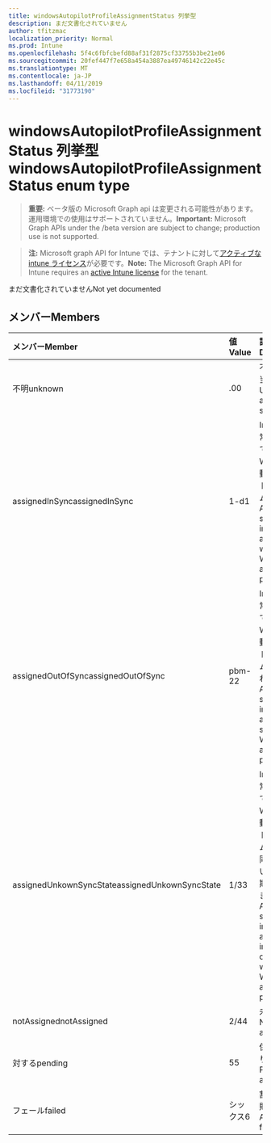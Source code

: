 ```yaml
---
title: windowsAutopilotProfileAssignmentStatus 列挙型
description: まだ文書化されていません
author: tfitzmac
localization_priority: Normal
ms.prod: Intune
ms.openlocfilehash: 5f4c6fbfcbefd88af31f2875cf33755b3be21e06
ms.sourcegitcommit: 20fef447f7e658a454a3887ea49746142c22e45c
ms.translationtype: MT
ms.contentlocale: ja-JP
ms.lasthandoff: 04/11/2019
ms.locfileid: "31773190"
---
```

# <a name="windowsautopilotprofileassignmentstatus-enum-type"></a><span data-ttu-id="9d86a-103">windowsAutopilotProfileAssignmentStatus 列挙型</span><span class="sxs-lookup"><span data-stu-id="9d86a-103">windowsAutopilotProfileAssignmentStatus enum type</span></span>

> <span data-ttu-id="9d86a-104">**重要:** ベータ版の Microsoft Graph api は変更される可能性があります。運用環境での使用はサポートされていません。</span><span class="sxs-lookup"><span data-stu-id="9d86a-104">**Important:** Microsoft Graph APIs under the /beta version are subject to change; production use is not supported.</span></span>

> <span data-ttu-id="9d86a-105">**注:** Microsoft graph API for Intune では、テナントに対して[アクティブな intune ライセンス](https://go.microsoft.com/fwlink/?linkid=839381)が必要です。</span><span class="sxs-lookup"><span data-stu-id="9d86a-105">**Note:** The Microsoft Graph API for Intune requires an [active Intune license](https://go.microsoft.com/fwlink/?linkid=839381) for the tenant.</span></span>

<span data-ttu-id="9d86a-106">まだ文書化されていません</span><span class="sxs-lookup"><span data-stu-id="9d86a-106">Not yet documented</span></span>

## <a name="members"></a><span data-ttu-id="9d86a-107">メンバー</span><span class="sxs-lookup"><span data-stu-id="9d86a-107">Members</span></span>
|<span data-ttu-id="9d86a-108">メンバー</span><span class="sxs-lookup"><span data-stu-id="9d86a-108">Member</span></span>|<span data-ttu-id="9d86a-109">値</span><span class="sxs-lookup"><span data-stu-id="9d86a-109">Value</span></span>|<span data-ttu-id="9d86a-110">説明</span><span class="sxs-lookup"><span data-stu-id="9d86a-110">Description</span></span>|
|:---|:---|:---|
|<span data-ttu-id="9d86a-111">不明</span><span class="sxs-lookup"><span data-stu-id="9d86a-111">unknown</span></span>|<span data-ttu-id="9d86a-112">.0</span><span class="sxs-lookup"><span data-stu-id="9d86a-112">0</span></span>|<span data-ttu-id="9d86a-113">不明な割り当て状態</span><span class="sxs-lookup"><span data-stu-id="9d86a-113">Unknown assignment status</span></span>|
|<span data-ttu-id="9d86a-114">assignedInSync</span><span class="sxs-lookup"><span data-stu-id="9d86a-114">assignedInSync</span></span>|<span data-ttu-id="9d86a-115">1-d</span><span class="sxs-lookup"><span data-stu-id="9d86a-115">1</span></span>|<span data-ttu-id="9d86a-116">Intune で正常に割り当てられ、Windows 自動パイロットプログラムとの同期</span><span class="sxs-lookup"><span data-stu-id="9d86a-116">Assigned successfully in Intune and in sync with Windows auto pilot program</span></span>|
|<span data-ttu-id="9d86a-117">assignedOutOfSync</span><span class="sxs-lookup"><span data-stu-id="9d86a-117">assignedOutOfSync</span></span>|<span data-ttu-id="9d86a-118">pbm-2</span><span class="sxs-lookup"><span data-stu-id="9d86a-118">2</span></span>|<span data-ttu-id="9d86a-119">Intune で正常に割り当てられ、Windows 自動パイロットプログラムと同期されません</span><span class="sxs-lookup"><span data-stu-id="9d86a-119">Assigned successfully in Intune and not in sync with Windows auto pilot program</span></span>|
|<span data-ttu-id="9d86a-120">assignedUnkownSyncState</span><span class="sxs-lookup"><span data-stu-id="9d86a-120">assignedUnkownSyncState</span></span>|<span data-ttu-id="9d86a-121">1/3</span><span class="sxs-lookup"><span data-stu-id="9d86a-121">3</span></span>|<span data-ttu-id="9d86a-122">Intune で正常に割り当てられ、Windows 自動パイロットプログラムとの間で同期されているか、同期されていません</span><span class="sxs-lookup"><span data-stu-id="9d86a-122">Assigned successfully in Intune and either in-sync or out of sync with Windows auto pilot program</span></span>|
|<span data-ttu-id="9d86a-123">notAssigned</span><span class="sxs-lookup"><span data-stu-id="9d86a-123">notAssigned</span></span>|<span data-ttu-id="9d86a-124">2/4</span><span class="sxs-lookup"><span data-stu-id="9d86a-124">4</span></span>|<span data-ttu-id="9d86a-125">未割り当て</span><span class="sxs-lookup"><span data-stu-id="9d86a-125">Not assigned</span></span>|
|<span data-ttu-id="9d86a-126">対する</span><span class="sxs-lookup"><span data-stu-id="9d86a-126">pending</span></span>|<span data-ttu-id="9d86a-127">5</span><span class="sxs-lookup"><span data-stu-id="9d86a-127">5</span></span>|<span data-ttu-id="9d86a-128">保留中の割り当て</span><span class="sxs-lookup"><span data-stu-id="9d86a-128">Pending assignment</span></span>|
|<span data-ttu-id="9d86a-129">フェール</span><span class="sxs-lookup"><span data-stu-id="9d86a-129">failed</span></span>|<span data-ttu-id="9d86a-130">シックス</span><span class="sxs-lookup"><span data-stu-id="9d86a-130">6</span></span>| <span data-ttu-id="9d86a-131">割り当て失敗</span><span class="sxs-lookup"><span data-stu-id="9d86a-131">Assignment failed</span></span>|





